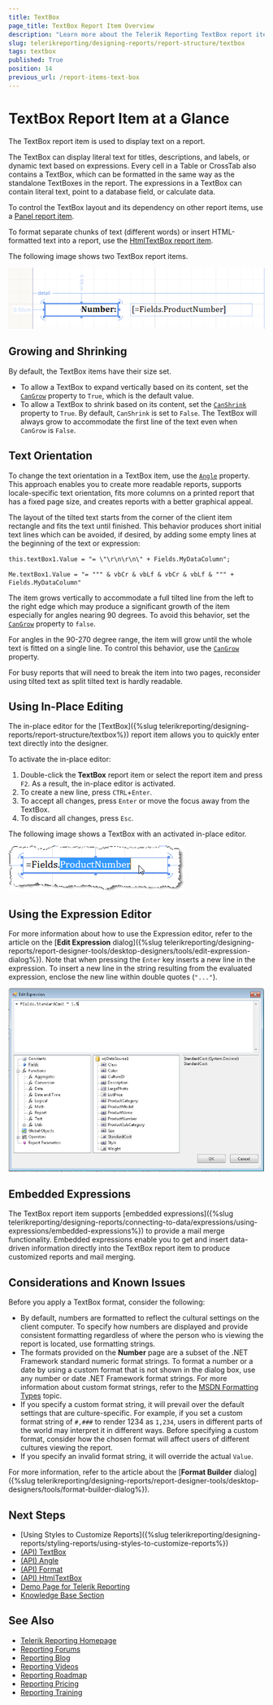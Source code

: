 ```yaml
---
title: TextBox
page_title: TextBox Report Item Overview
description: "Learn more about the Telerik Reporting TextBox report item, how to expand and shrink it depending on its contents, how to add embedded expressions in-place and through Expression editors."
slug: telerikreporting/designing-reports/report-structure/textbox
tags: textbox
published: True
position: 14
previous_url: /report-items-text-box
---
```


# TextBox Report Item at a Glance

The TextBox report item is used to display text on a report.

The TextBox can display literal text for titles, descriptions, and labels, or dynamic text based on expressions. Every cell in a Table or CrossTab also contains a TextBox, which can be formatted in the same way as the standalone TextBoxes in the report. The expressions in a TextBox can contain literal text, point to a database field, or calculate data.

To control the TextBox layout and its dependency on other report items, use a [Panel report item](/api/Telerik.Reporting.Panel).

To format separate chunks of text (different words) or insert HTML-formatted text into a report, use the [HtmlTextBox report item](/api/Telerik.Reporting.HtmlTextBox).

The following image shows two TextBox report items.

![Two TextBox report items in the Report Designer](images/Textbox.png)

## Growing and Shrinking

By default, the TextBox items have their size set.

* To allow a TextBox to expand vertically based on its content, set the [`CanGrow`](/api/Telerik.Reporting.TextItemBase#Telerik_Reporting_TextItemBase_CanGrow) property to `True`, which is the default value. 
* To allow a TextBox to shrink based on its content, set the [`CanShrink`](/api/Telerik.Reporting.TextItemBase#Telerik_Reporting_TextItemBase_CanShrink) property to `True`. By default, `CanShrink` is set to `False`. The TextBox will always grow to accommodate the first line of the text even when `CanGrow` is `False`.

## Text Orientation

To change the text orientation in a TextBox item, use the [`Angle`](/api/Telerik.Reporting.TextItemBase#Telerik_Reporting_TextItemBase_Angle) property. This approach enables you to create more readable reports, supports locale-specific text orientation, fits more columns on a printed report that has a fixed page size, and creates reports with a better graphical appeal.

The layout of the tilted text starts from the corner of the client item rectangle and fits the text until finished. This behavior produces short initial text lines which can be avoided, if desired, by adding some empty lines at the beginning of the text or expression:

````CSharp
this.textBox1.Value = "= \"\r\n\r\n\" + Fields.MyDataColumn";
````
````VB.NET
Me.textBox1.Value = "= """ & vbCr & vbLf & vbCr & vbLf & """ + Fields.MyDataColumn"
````

The item grows vertically to accommodate a full tilted line from the left to the right edge which may produce a significant growth of the item especially for angles nearing 90 degrees. To avoid this behavior, set the [`CanGrow`](/api/Telerik.Reporting.TextItemBase#Telerik_Reporting_TextItemBase_CanGrow) property to `false`.

For angles in the 90-270 degree range, the item will grow until the whole text is fitted on a single line. To control this behavior, use the [`CanGrow`](/api/Telerik.Reporting.TextItemBase#Telerik_Reporting_TextItemBase_CanGrow) property.

For busy reports that will need to break the item into two pages, reconsider using tilted text as split tilted text is hardly readable.

## Using In-Place Editing

The in-place editor for the [TextBox]({%slug telerikreporting/designing-reports/report-structure/textbox%}) report item allows you to quickly enter text directly into the designer.

To activate the in-place editor:

1. Double-click the __TextBox__ report item or select the report item and press `F2`. As a result, the in-place editor is activated.
1. To create a new line, press `CTRL`+`Enter`.
1. To accept all changes, press `Enter` or move the focus away from the TextBox.
1. To discard all changes, press `Esc`.

The following image shows a TextBox with an activated in-place editor.

![A TextBox with a activated in-place editor in the Report Designer](images/Items001.png)

## Using the Expression Editor

For more information about how to use the Expression editor, refer to the article on the [**Edit Expression** dialog]({%slug telerikreporting/designing-reports/report-designer-tools/desktop-designers/tools/edit-expression-dialog%}). Note that when pressing the `Enter` key inserts a new line in the expression. To insert a new line in the string resulting from the evaluated expression, enclose the new line within double quotes (`"..."`).

![The Expression Editor used to Enter Value in a TextBox in the Report Designer](images/UI014.png)

## Embedded Expressions

The TextBox report item supports [embedded expressions]({%slug telerikreporting/designing-reports/connecting-to-data/expressions/using-expressions/embedded-expressions%}) to provide a mail merge functionality. Embedded expressions enable you to get and insert data-driven information directly into the TextBox report item to produce customized reports and mail merging.

## Considerations and Known Issues

Before you apply a TextBox format, consider the following:

* By default, numbers are formatted to reflect the cultural settings on the client computer. To specify how numbers are displayed and provide consistent formatting regardless of where the person who is viewing the report is located, use formatting strings.
* The formats provided on the **Number** page are a subset of the .NET Framework standard numeric format strings. To format a number or a date by using a custom format that is not shown in the dialog box, use any number or date .NET Framework format strings. For more information about custom format strings, refer to the [MSDN Formatting Types](http://msdn.microsoft.com/en-us/library/fbxft59x%28VS.95%29.aspx) topic.
* If you specify a custom format string, it will prevail over the default settings that are culture-specific. For example, if you set a custom format string of `#,###` to render 1234 as `1,234`, users in different parts of the world may interpret it in different ways. Before specifying a custom format, consider how the chosen format will affect users of different cultures viewing the report.
* If you specify an invalid format string, it will override the actual `Value`.

For more information, refer to the article about the [**Format Builder** dialog]({%slug telerikreporting/designing-reports/report-designer-tools/desktop-designers/tools/format-builder-dialog%}).

## Next Steps 

* [Using Styles to Customize Reports]({%slug telerikreporting/designing-reports/styling-reports/using-styles-to-customize-reports%})
* [(API) TextBox](/api/Telerik.Reporting.TextBox)
* [(API) Angle](/api/Telerik.Reporting.TextItemBase#Telerik_Reporting_TextItemBase_Angle)
* [(API) Format](/api/Telerik.Reporting.TextItemBase#Telerik_Reporting_TextItemBase_Format)
* [(API) HtmlTextBox](/api/Telerik.Reporting.HtmlTextBox)
* [Demo Page for Telerik Reporting](https://demos.telerik.com/reporting)
* [Knowledge Base Section](/knowledge-base)

## See Also 

* [Telerik Reporting Homepage](https://www.telerik.com/products/reporting)
* [Reporting Forums](https://www.telerik.com/forums/reporting)
* [Reporting Blog](https://www.telerik.com/blogs/tag/reporting)
* [Reporting Videos](https://www.telerik.com/videos/reporting)
* [Reporting Roadmap](https://www.telerik.com/support/whats-new/reporting/roadmap)
* [Reporting Pricing](https://www.telerik.com/purchase/individual/reporting)
* [Reporting Training](https://learn.telerik.com/learn/course/external/view/elearning/19/reporting-report-server-training)
